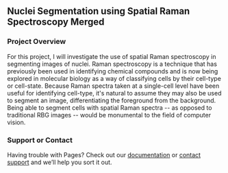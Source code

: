 ---
---

## Nuclei Segmentation using Spatial Raman Spectroscopy Merged


### Project Overview

For this project, I will investigate the use of spatial Raman spectroscopy in segmenting images of nuclei.  Raman spectroscopy is a technique that has previously been used in identifying chemical compounds and is now being explored in molecular biology as a way of classifying cells by their cell-type or cell-state. Because Raman spectra taken at a single-cell level have been useful for identifying cell-type, it's natural to assume they may also be used to segment an image, differentiating the foreground from the background. Being able to segment cells with spatial Raman spectra -- as opposed to traditional RBG images -- would be monumental to the field of computer vision.


### Support or Contact

Having trouble with Pages? Check out our [documentation](https://help.github.com/categories/github-pages-basics/) or [contact support](https://github.com/contact) and we’ll help you sort it out.
